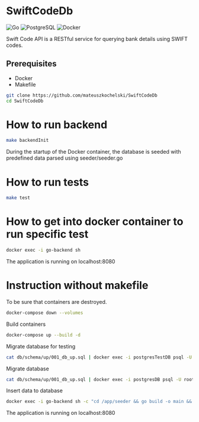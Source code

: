# SwiftCodeDb

![Go](https://img.shields.io/badge/Go-1.23-blue) ![PostgreSQL](https://img.shields.io/badge/PostgreSQL-17-green) ![Docker](https://img.shields.io/badge/Docker-✔️-blue)

Swift Code API is a RESTful service for querying bank details using SWIFT codes.


## Prerequisites
- Docker
- Makefile

```sh
git clone https://github.com/mateuszkochelski/SwiftCodeDb
cd SwiftCodeDb
```
# How to run backend
```sh
make backendInit
```
During the startup of the Docker container, the database is seeded with predefined data parsed using  seeder/seeder.go
# How to run tests
```sh
make test
```

# How to get into docker container to run specific test
```sh
docker exec -i go-backend sh
```
The application is running on localhost:8080

# Instruction without makefile

To be sure that containers are destroyed.
```sh
docker-compose down --volumes
``` 


Build containers
```sh
docker-compose up --build -d
```


Migrate database for testing
```sh
cat db/schema/up/001_db_up.sql | docker exec -i postgresTestDB psql -U test -d testdb 
```


Migrate database
```sh
cat db/schema/up/001_db_up.sql | docker exec -i postgresDB psql -U root -d swift_codes
```


Insert data to database
```sh
docker exec -i go-backend sh -c "cd /app/seeder && go build -o main && ./main"
```

The application is running on localhost:8080




